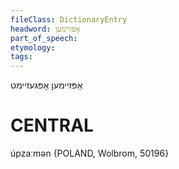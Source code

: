 ```yaml
---
fileClass: DictionaryEntry
headword: אָפּזיימען
part_of_speech: 
etymology: 
tags: 
---
```

אָפּזיימען
אָפּגעזיימט

CENTRAL
========

úpzaːmən {POLAND, Wolbrom, 50196}